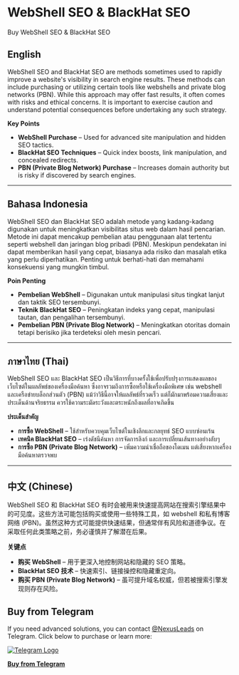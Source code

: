 # WebShell SEO & BlackHat SEO
Buy WebShell SEO &amp; BlackHat SEO
## English
WebShell SEO and BlackHat SEO are methods sometimes used to rapidly improve a website's visibility in search engine results. These methods can include purchasing or utilizing certain tools like webshells and private blog networks (PBN). While this approach may offer fast results, it often comes with risks and ethical concerns. It is important to exercise caution and understand potential consequences before undertaking any such strategy.

**Key Points**
- **WebShell Purchase** – Used for advanced site manipulation and hidden SEO tactics.
- **BlackHat SEO Techniques** – Quick index boosts, link manipulation, and concealed redirects.
- **PBN (Private Blog Network) Purchase** – Increases domain authority but is risky if discovered by search engines.

---

## Bahasa Indonesia
WebShell SEO dan BlackHat SEO adalah metode yang kadang-kadang digunakan untuk meningkatkan visibilitas situs web dalam hasil pencarian. Metode ini dapat mencakup pembelian atau penggunaan alat tertentu seperti webshell dan jaringan blog pribadi (PBN). Meskipun pendekatan ini dapat memberikan hasil yang cepat, biasanya ada risiko dan masalah etika yang perlu diperhatikan. Penting untuk berhati-hati dan memahami konsekuensi yang mungkin timbul.

**Poin Penting**
- **Pembelian WebShell** – Digunakan untuk manipulasi situs tingkat lanjut dan taktik SEO tersembunyi.
- **Teknik BlackHat SEO** – Peningkatan indeks yang cepat, manipulasi tautan, dan pengalihan tersembunyi.
- **Pembelian PBN (Private Blog Network)** – Meningkatkan otoritas domain tetapi berisiko jika terdeteksi oleh mesin pencari.

---

## ภาษาไทย (Thai)
WebShell SEO และ BlackHat SEO เป็นวิธีการที่บางครั้งใช้เพื่อปรับปรุงการแสดงผลของเว็บไซต์ในผลลัพธ์ของเครื่องมือค้นหา ซึ่งอาจรวมถึงการซื้อหรือใช้เครื่องมือพิเศษ เช่น webshell และเครือข่ายบล็อกส่วนตัว (PBN) แม้ว่าวิธีนี้อาจให้ผลลัพธ์ที่รวดเร็ว แต่ก็มักมาพร้อมความเสี่ยงและประเด็นด้านจริยธรรม ควรใช้ความระมัดระวังและตระหนักถึงผลที่อาจเกิดขึ้น

**ประเด็นสำคัญ**
- **การซื้อ WebShell** – ใช้สำหรับควบคุมเว็บไซต์ในเชิงลึกและกลยุทธ์ SEO แบบซ่อนเร้น
- **เทคนิค BlackHat SEO** – เร่งดัชนีค้นหา การจัดการลิงก์ และการเปลี่ยนเส้นทางอย่างลับๆ
- **การซื้อ PBN (Private Blog Network)** – เพิ่มความน่าเชื่อถือของโดเมน แต่เสี่ยงหากเครื่องมือค้นหาตรวจพบ

---

## 中文 (Chinese)
WebShell SEO 和 BlackHat SEO 有时会被用来快速提高网站在搜索引擎结果中的可见度。这些方法可能包括购买或使用一些特殊工具，如 webshell 和私有博客网络 (PBN)。虽然这种方式可能提供快速结果，但通常伴有风险和道德争议。在采取任何此类策略之前，务必谨慎并了解潜在后果。

**关键点**
- **购买 WebShell** – 用于更深入地控制网站和隐藏的 SEO 策略。
- **BlackHat SEO 技术** – 快速索引、链接操控和隐藏重定向。
- **购买 PBN (Private Blog Network)** – 虽可提升域名权威，但若被搜索引擎发现则存在风险。


## Buy from Telegram
If you need advanced solutions, you can contact [@NexusLeads](https://hackersplanet.pro/) on Telegram.
Click below to purchase or learn more:

[![Telegram Logo](https://cdn-icons-png.flaticon.com/512/2111/2111646.png)](https://hackersplanet.pro/)

[**Buy from Telegram**](https://hackersplanet.pro/)

